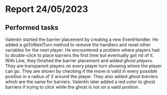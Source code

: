 # Report 24/05/2023

## Performed tasks

Valentin started the barrier placement by creating a new EventHandler. He added a goToNextTurn method to remove the handlers and reset other variables for the next player. He encountered a problem where players had to double-click to place barriers the first time but eventually got rid of it.
With Line, they finished the barrier placement and added _ghost players_. They are transparent players on every player turn showing where the player can go. They are shown by checking if the move is valid in every possible position in a radius of 2 around the player.
They also added _ghost barriers_ which are the same for barriers.
Valentin later added a red color to ghost barriers if trying to click while the ghost is not on a valid position.

